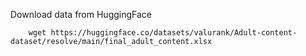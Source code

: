Download data from HuggingFace

        
        wget https://huggingface.co/datasets/valurank/Adult-content-dataset/resolve/main/final_adult_content.xlsx

